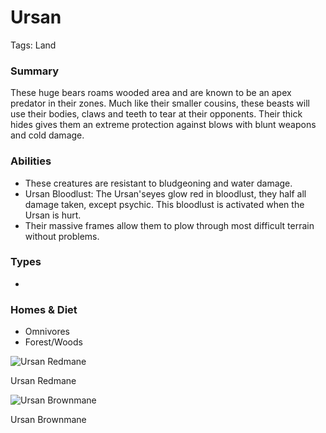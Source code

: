 # Ursan

Tags: Land

### Summary

These huge bears roams wooded area and are known to be an apex predator in their zones. Much like their smaller cousins, these beasts will use their bodies, claws and teeth to tear at their opponents. Their thick hides gives them an extreme protection against blows with blunt weapons and cold damage.

### Abilities

- These creatures are resistant to bludgeoning and water damage.
- Ursan Bloodlust: The Ursan'seyes glow red in bloodlust, they half all damage taken, except psychic. This bloodlust is activated when the Ursan is hurt.
- Their massive frames allow them to plow through most difficult terrain without problems.

### Types

-

### Homes & Diet

- Omnivores
- Forest/Woods

![Ursan Redmane](Untitled%2073.png)

Ursan Redmane

![Ursan Brownmane](Untitled%2074.png)

Ursan Brownmane